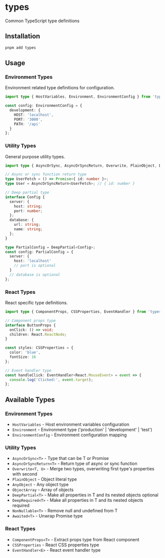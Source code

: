 # types

Common TypeScript type definitions

## Installation

```bash
pnpm add types
```

## Usage

### Environment Types

Environment related type definitions for configuration.

```typescript
import type { HostVariables, Environment, EnvironmentConfig } from 'types';

const config: EnvironmentConfig = {
  development: {
    HOST: 'localhost',
    PORT: '3000',
    PATH: '/api'
  }
};
```

### Utility Types

General purpose utility types.

```typescript
import type { AsyncOrSync, AsyncOrSyncReturn, Overwrite, PlainObject, DeepPartial } from 'types';

// Async or sync function return type
type UserFetch = () => Promise<{ id: number }>;
type User = AsyncOrSyncReturn<UserFetch>; // { id: number }

// Deep partial type
interface Config {
  server: {
    host: string;
    port: number;
  };
  database: {
    url: string;
    name: string;
  };
}

type PartialConfig = DeepPartial<Config>;
const config: PartialConfig = {
  server: {
    host: 'localhost'
    // port is optional
  }
  // database is optional
};
```

### React Types

React specific type definitions.

```typescript
import type { ComponentProps, CSSProperties, EventHandler } from 'types';

// Component props type
interface ButtonProps {
  onClick: () => void;
  children: React.ReactNode;
}

const styles: CSSProperties = {
  color: 'blue',
  fontSize: 16
};

// Event handler type
const handleClick: EventHandler<React.MouseEvent> = event => {
  console.log('Clicked:', event.target);
};
```

## Available Types

### Environment Types

- `HostVariables` - Host environment variables configuration
- `Environment` - Environment type ('production' | 'development' | 'test')
- `EnvironmentConfig` - Environment configuration mapping

### Utility Types

- `AsyncOrSync<T>` - Type that can be T or Promise<T>
- `AsyncOrSyncReturn<T>` - Return type of async or sync function
- `Overwrite<T, U>` - Merge two types, overwriting first type's properties with second
- `PlainObject` - Object literal type
- `AnyObject` - Any object type
- `ObjectArray` - Array of objects
- `DeepPartial<T>` - Make all properties in T and its nested objects optional
- `DeepRequired<T>` - Make all properties in T and its nested objects required
- `NonNullable<T>` - Remove null and undefined from T
- `Awaited<T>` - Unwrap Promise type

### React Types

- `ComponentProps<T>` - Extract props type from React component
- `CSSProperties` - React CSS properties type
- `EventHandler<E>` - React event handler type
